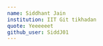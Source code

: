 ```yaml
---
name: Siddhant Jain
institution: IIT Git tikhadan
quote: Yeeeeeet
github_user: SiddJ01
---
```

